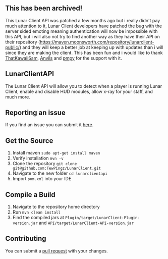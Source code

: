 ## This has been archived!

This Lunar Client API was patched a few months ago but i really didn't pay much attention to it, Lunar Client developers have patched the bug with the server sided emoting meaning authentication will now be impossible with this API, but i will also not try to find another way as they have their API on their repository (https://maven.moonsworth.com/repository/lunarclient-public/) and they will keep a better job at keeping up with updates than i will since they are making the client. This has been fun and i would like to thank [ThatKawaiiSam](https://github.com/ThatKawaiiSam), [Anvils](https://github.com/kodak) and [pmpy](https://github.com/pmpy) for the support with it.

## LunarClientAPI

The Lunar Client API will allow you to detect when a player is running Lunar Client, enable and disable HUD modules, allow x-ray for your staff, and much more.

## Reporting an issue

If you find an issue you can submit it [here](https://github.com/TewPingz/LunarClientAPI/issues).

## Get the Source

1. Install maven `sudo apt-get install maven`
2. Verify installation `mvn -v`
3. Clone the repository `git clone git@github.com:TewPingz/LunarClient.git`
4. Navigate to the new folder `cd lunarclientapi`
5. Import `pom.xml` into your IDE

## Compile a Build

1. Navigate to the repository home directory
2. Run `mvn clean install`
3. Find the compiled jars at `Plugin/target/LunarClient-Plugin-version.jar` and `API/target/LunarClient-API-version.jar`

## Contributing

You can submit a [pull request](https://github.com/TewPingz/LunarClientAPI/pulls) with your changes.
